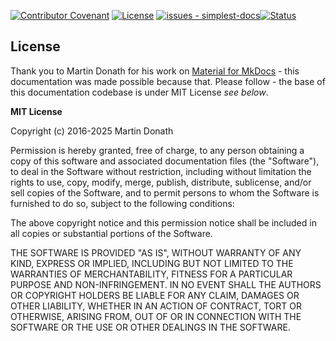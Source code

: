 [![Contributor Covenant](https://img.shields.io/badge/Contributor%20Covenant-2.1-5e0b73.svg)](CODE_OF_CONDUCT.md) [![License](https://img.shields.io/badge/License-Apache_2.0-green.svg)](LICENSE)
[![issues - simplest-docs](https://img.shields.io/github/issues/simplestdata/simplest-docs)](https://github.com/simplestdata/simplest-docs/issues)[![Status](https://img.shields.io/badge/Status-In_Review-red.svg)](README.md)

## License

Thank you to Martin Donath for his work on [Material for MkDocs](https://github.com/squidfunk/mkdocs-material) - this documentation was made possible because that. Please follow - the base of this documentation codebase is under MIT License *see below*.

**MIT License**

Copyright (c) 2016-2025 Martin Donath

Permission is hereby granted, free of charge, to any person obtaining a copy
of this software and associated documentation files (the "Software"), to
deal in the Software without restriction, including without limitation the
rights to use, copy, modify, merge, publish, distribute, sublicense, and/or
sell copies of the Software, and to permit persons to whom the Software is
furnished to do so, subject to the following conditions:

The above copyright notice and this permission notice shall be included in
all copies or substantial portions of the Software.

THE SOFTWARE IS PROVIDED "AS IS", WITHOUT WARRANTY OF ANY KIND, EXPRESS OR
IMPLIED, INCLUDING BUT NOT LIMITED TO THE WARRANTIES OF MERCHANTABILITY,
FITNESS FOR A PARTICULAR PURPOSE AND NON-INFRINGEMENT. IN NO EVENT SHALL THE
AUTHORS OR COPYRIGHT HOLDERS BE LIABLE FOR ANY CLAIM, DAMAGES OR OTHER
LIABILITY, WHETHER IN AN ACTION OF CONTRACT, TORT OR OTHERWISE, ARISING
FROM, OUT OF OR IN CONNECTION WITH THE SOFTWARE OR THE USE OR OTHER DEALINGS
IN THE SOFTWARE.
